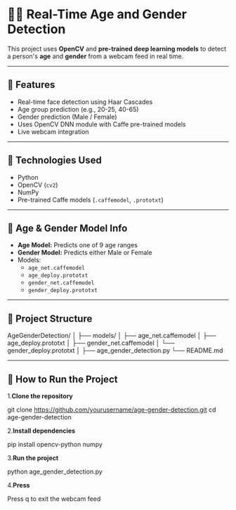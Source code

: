 # 👶🧔 Real-Time Age and Gender Detection

This project uses **OpenCV** and **pre-trained deep learning models** to detect a person's **age** and **gender** from a webcam feed in real time.

---

## 📌 Features

- Real-time face detection using Haar Cascades
- Age group prediction (e.g., 20-25, 40-65)
- Gender prediction (Male / Female)
- Uses OpenCV DNN module with Caffe pre-trained models
- Live webcam integration

---

## 🔧 Technologies Used

- Python
- OpenCV (`cv2`)
- NumPy
- Pre-trained Caffe models (`.caffemodel`, `.prototxt`)

---

## 🧠 Age & Gender Model Info

- **Age Model:** Predicts one of 9 age ranges
- **Gender Model:** Predicts either Male or Female
- Models:  
  - `age_net.caffemodel`  
  - `age_deploy.prototxt`  
  - `gender_net.caffemodel`  
  - `gender_deploy.prototxt`

---

## 📁 Project Structure

AgeGenderDetection/
│
├── models/
│ ├── age_net.caffemodel
│ ├── age_deploy.prototxt
│ ├── gender_net.caffemodel
│ └── gender_deploy.prototxt
│
├── age_gender_detection.py
└── README.md


---

## 🚀 How to Run the Project

1.**Clone the repository**

   git clone https://github.com/yourusername/age-gender-detection.git
   cd age-gender-detection
   
2.**Install dependencies**

pip install opencv-python numpy

3.**Run the project**

python age_gender_detection.py

4.**Press**

Press q to exit the webcam feed
